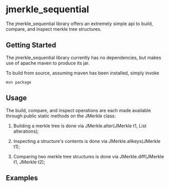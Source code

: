 jmerkle_sequential
====================

The jmerkle_sequential library offers an extremely simple api to build, compare, and inspect merkle tree structures.  

Getting Started
---------------

The jmerkle_sequential library currently has no dependencies, but makes use of apache maven to produce its jar.

To build from source, assuming maven has been installed, simply invoke

    mvn package
    

Usage
-----
The build, compare, and inspect operations are each made available through public static methods on the JMerkle class:

1. Building a merkle tree is done via JMerkle.alter(JMerkle t1, List<JMerkleAlterable> alterations);

2. Inspecting a structure's contents is done via JMerkle.allkeys(JMerkle t1);

3. Comparing two merkle tree structures is done via JMerkle.diff(JMerkle t1, JMerkle t2); 

Examples
--------

